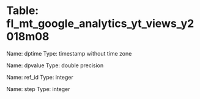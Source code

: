 Table: fl_mt_google_analytics_yt_views_y2018m08
===============================================

Name: dptime
Type: timestamp without time zone

Name: dpvalue
Type: double precision

Name: ref_id
Type: integer

Name: step
Type: integer

